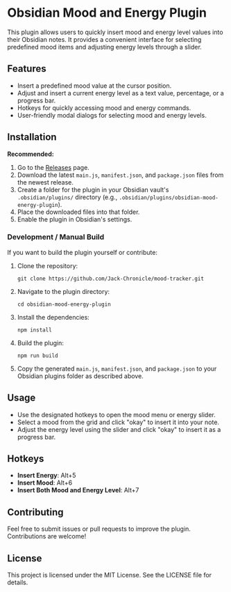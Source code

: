 # Obsidian Mood and Energy Plugin

This plugin allows users to quickly insert mood and energy level values into their Obsidian notes. It provides a convenient interface for selecting predefined mood items and adjusting energy levels through a slider.

## Features

- Insert a predefined mood value at the cursor position.
- Adjust and insert a current energy level as a text value, percentage, or a progress bar.
- Hotkeys for quickly accessing mood and energy commands.
- User-friendly modal dialogs for selecting mood and energy levels.

## Installation

<!--
### Install from Community Plugins (coming soon)

1. In Obsidian, go to **Settings → Community plugins → Browse**.
2. Search for "Mood and Energy Plugin" (or the plugin's name).
3. Click **Install** and then **Enable**.
-->

**Recommended:**

1. Go to the [Releases](https://github.com/Jack-Chronicle/mood-tracker/releases) page.
2. Download the latest `main.js`, `manifest.json`, and `package.json` files from the newest release.
3. Create a folder for the plugin in your Obsidian vault's `.obsidian/plugins/` directory (e.g., `.obsidian/plugins/obsidian-mood-energy-plugin`).
4. Place the downloaded files into that folder.
5. Enable the plugin in Obsidian's settings.

### Development / Manual Build

If you want to build the plugin yourself or contribute:

1. Clone the repository:
   ```
   git clone https://github.com/Jack-Chronicle/mood-tracker.git
   ```

2. Navigate to the plugin directory:
   ```
   cd obsidian-mood-energy-plugin
   ```

3. Install the dependencies:
   ```
   npm install
   ```

4. Build the plugin:
   ```
   npm run build
   ```

5. Copy the generated `main.js`, `manifest.json`, and `package.json` to your Obsidian plugins folder as described above.

## Usage

- Use the designated hotkeys to open the mood menu or energy slider.
- Select a mood from the grid and click "okay" to insert it into your note.
- Adjust the energy level using the slider and click "okay" to insert it as a progress bar.

## Hotkeys

- **Insert Energy**: Alt+5
- **Insert Mood**: Alt+6
- **Insert Both Mood and Energy Level**: Alt+7

## Contributing

Feel free to submit issues or pull requests to improve the plugin. Contributions are welcome!

## License

This project is licensed under the MIT License. See the LICENSE file for details.
